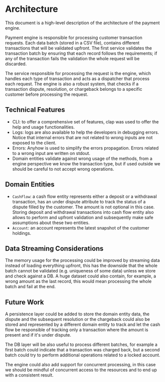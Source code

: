 # Architecture

This document is a high-level description of the architecture of the payment engine.

Payment engine is responsible for processing customer transaction requests. Each data batch (stored in a CSV file), contains different transactions that will be validated upfront. The first service validates the transaction batch by ensuring that each record follows the requirements; if any of the transaction fails the validation the whole request will be discarded.

The service responsible for processing the request is the engine, which handles each type of transaction and acts as a dispatcher that process each request. The engine is also a robust system, that checks if a transaction dispute, resolution, or chargeback belongs to a specific customer before processing the request.


## Technical Features

- CLI: to offer a comprehensive set of features, clap was used to offer the help and usage functionalities.
- Logs: logs are also available to help the developers in debugging errors. Notice that internal errors that are not related to wrong inputs are not exposed to the client.
- Errors: Anyhow is used to simplify the errors propagation. Errors related to a wrong input are written on stdout.
- Domain entities validate against wrong usage of the methods, from a engine perspective we know the transaction type, but if used outside we should be careful to not accept wrong operations.


## Domain Entities

- `CashFlow`: a cash flow entity represents either a deposit or a withdrawal transaction, has an under dispute attribute to track the status of a dispute filled by the customer. The amount is not optional in this case. Storing deposit and withdrawal transactions into cash flow entity also allows to perform and upfront validation and subsequently make safe assumptions about these two entities.
- `Account`: an account represents the latest snapshot of the customer holdings.

## Data Streaming Considerations

The memory usage for the processing could be improved by streaming data instead of loading everything upfront, this has the downside that the whole batch cannot be validated (e.g. uniqueness of some data) unless we store and check against a DB. A huge dataset could also contain, for example, a wrong amount as the last record, this would mean processing the whole batch and fail at the end.

## Future Work

A persistence layer could be added to store the domain entity data, the dispute and the subsequent resolution or the chargeback could also be stored and represented by a different domain entity to track and let the cash flow be responsible of tracking only a transaction where the amount is present and if it's under dispute. 

The DB layer will be also useful to process different batches, for example a first batch could indicate that a transaction was charged back, but a second batch could try to perform additional operations related to a locked account.

The engine could also add support for concurrent processing, in this case we should be mindful of concurrent access to the resources and to end up with a consistent result.
